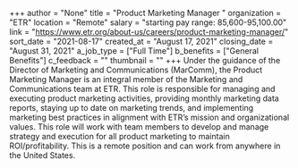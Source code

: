 +++
author = "None"
title = "Product Marketing Manager "
organization = "ETR"
location = "Remote"
salary = "starting pay range: 85,600-95,100.00"
link = "https://www.etr.org/about-us/careers/product-marketing-manager/"
sort_date = "2021-08-17"
created_at = "August 17, 2021"
closing_date = "August 31, 2021"
a_job_type = ["Full Time"]
b_benefits = ["General Benefits"]
c_feedback = ""
thumbnail = ""
+++
Under the guidance of the Director of Marketing and Communications (MarComm), the Product Marketing Manager is an integral member of the Marketing and Communications team at ETR. This role is responsible for managing and executing product marketing activities, providing monthly marketing data reports, staying up to date on marketing trends, and implementing marketing best practices in alignment with ETR’s mission and organizational values.  This role will work with team members to develop and manage strategy and execution for all product marketing to maintain ROI/profitability. This is a remote position and can work from anywhere in the United States.